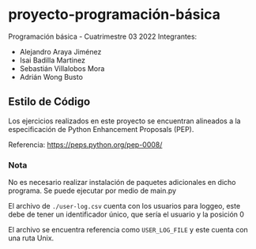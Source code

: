 # proyecto-programación-básica

Programación básica - Cuatrimestre 03 2022
Integrantes:
- Alejandro Araya Jiménez
- Isai Badilla Martinez
- Sebastián Villalobos Mora
- Adrián Wong Busto

## Estilo de Código

Los ejercicios realizados en este proyecto se encuentran alineados a la especificación de Python Enhancement Proposals (PEP). 

Referencia: https://peps.python.org/pep-0008/

### Nota
No es necesario realizar instalación de paquetes adicionales en dicho programa. Se puede ejecutar por medio de main.py

El archivo de `./user-log.csv` cuenta con los usuarios para loggeo, este debe de tener un identificador único, que sería el usuario y la posición 0

El archivo se encuentra referencia como `USER_LOG_FILE` y este cuenta con una ruta Unix.

